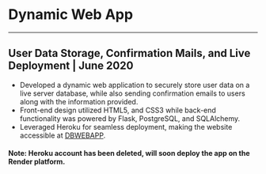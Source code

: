 # Dynamic Web App
---
## User Data Storage, Confirmation Mails, and Live Deployment | June 2020
- Developed a dynamic web application to securely store user data on a live server database, while also sending confirmation emails to users along with the information provided.
- Front-end design utilized HTML5, and CSS3 while back-end functionality was powered by Flask, PostgreSQL, and SQLAlchemy.
- Leveraged Heroku for seamless deployment, making the website accessible at [DBWEBAPP](https://dbwebapp2.herokuapp.com/).

#### Note: Heroku account has been deleted, will soon deploy the app on the Render platform.
